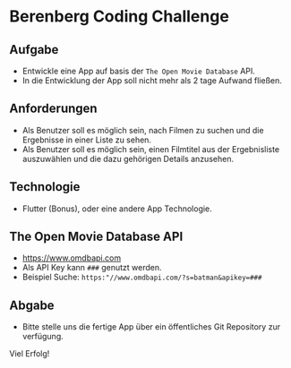 # Berenberg Coding Challenge

## Aufgabe
 - Entwickle eine App auf basis der `The Open Movie Database` API.
 - In die Entwicklung der App soll nicht mehr als 2 tage Aufwand fließen.

## Anforderungen
- Als Benutzer soll es möglich sein, nach Filmen zu suchen und die Ergebnisse in einer Liste zu sehen.
- Als Benutzer soll es möglich sein, einen Filmtitel aus der Ergebnisliste auszuwählen und die dazu gehörigen
Details anzusehen.

## Technologie
 - Flutter (Bonus), oder eine andere App Technologie.

## The Open Movie Database API
 - https://www.omdbapi.com
 - Als API Key kann `###` genutzt werden.
 - Beispiel Suche: `https:"//www.omdbapi.com/?s=batman&apikey=###`

## Abgabe
 - Bitte stelle uns die fertige App über ein öffentliches Git Repository zur verfügung.

Viel Erfolg!